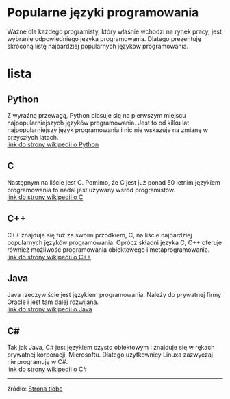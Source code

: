 
Popularne języki programowania
==============================


Ważne dla każdego programisty, który właśnie wchodzi na rynek pracy, jest wybranie odpowiedniego języka programowania. Dlatego prezentuję skróconą listę najbardziej popularnych języków programowania.
# lista

## Python


Z wyraźną przewagą, Python plasuje się na pierwszym miejscu najpopularniejszych języków programowania. Jest to od kilku lat najpopularniejszy język programowania i nic nie wskazuje na zmianę w przyszłych latach.  
[link do strony wikipedii o Python](https://en.wikipedia.org/wiki/Python_(programming_language))
## C


Następnym na liście jest C. Pomimo, że C jest już ponad 50 letnim językiem programowania to nadal jest używany wśród programistów.  
[link do strony wikipedii o C](https://en.wikipedia.org/wiki/C_(programming_language))
## C++


C++ znajduje się tuż za swoim przodkiem, C, na liście najbardziej popularnych języków programowania. Oprócz składni języka C, C++ oferuje również możliwość programowania obiektowego i metaprogramowania.  
[link do strony wikipedii o C++](https://en.wikipedia.org/wiki/C++)
## Java


Java rzeczywiście jest językiem programowania. Należy do prywatnej firmy Oracle i jest tam dalej rozwijana.  
[link do strony wikipedii o Java](https://en.wikipedia.org/wiki/Java_(programming_language))
## C#


Tak jak Java, C# jest językiem czysto obiektowym i znajduje się w rękach prywatnej korporacji, Microsoftu. Dlatego użytkownicy Linuxa zazwyczaj nie programują w C#.  
[link do strony wikipedii o C#](https://en.wikipedia.org/wiki/C_Sharp_(programming_language))  

 --- 
  
źródło: [Strona tiobe](https://www.tiobe.com/tiobe-index/)